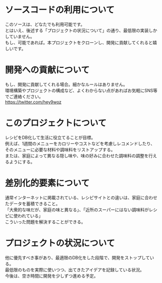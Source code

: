 # ソースコードの利用について
このソースは、どなたでも利用可能です。<br>
とはいえ、後述する「プロジェクトの状況について」の通り、最低限の実装しかしていません。<br>
もし、可能であれば。本プロジェクトをクローンし、開発に貢献してくれると嬉しいです。

# 開発への貢献について
もし、開発に貢献してくれる場合。細かなルールはありません。<br>
環境構築やプロジェクトの構成など、よくわからない点があればお気軽にSNS等でご連絡ください。<br>
https://twitter.com/hey9woz

# このプロジェクトについて
レシピをDB化して生活に役立てることが目標。<br>
例えば、1週間のメニューをカロリーやコストなどを考慮しレコメンドしたり、そのメニューに必要な材料や調味料をリストアップする。<br>
または、家庭によって異なる隠し味や、味の好みに合わせた調味料の調整を行えるようにする。<br>

# 差別化的要素について
通常インターネットに掲載されている、レシピサイトとの違いは、家庭に合わせたデータを蓄積できること。<br>
「大衆的な味だが、家庭の味と異なる」、「近所のスーパーにはない調味料がレシピに使われている」<br>
こういった問題を解決することができる。<br>

# プロジェクトの状況について
他に優先すべき事があり、最適限のDB化をした段階で、開発をストップしている。<br>
最低限のものを実際に使いつつ、出てきたアイデアを記録している状況。<br>
今後は、空き時間に開発を少しずつ進める予定。<br>
